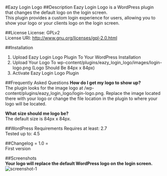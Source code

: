 #Eazy Login Logo
##Description
Eazy Login Logo is a WordPress plugin that changes the default logo on the login screen.  
This plugin provides a custom login experience for users, allowing you to show your logo or your clients logo on the login screen.

##License
License: GPLv2  
License URI: http://www.gnu.org/licenses/gpl-2.0.html  

##Installation
1. Upload Eazy Login Logo Plugin To Your WordPress Installation  
2. Upload Your Logo To wp-content/plugins/eazy_login_logo/images/login-logo.png (Logo Should Be 84px x 84px)  
3. Activate Eazy Login Logo Plugin  

##Frequently Asked Questions 
**How do I get my logo to show up?**  
The plugin looks for the image logo at /wp-content/plugins/eazy_login_logo/login-logo.png. Replace the image located there with your logo or change the file location in the plugin to where your logo will be located.    
  
**What size should me logo be?**  
The default size is 84px x 84px.
  
##WordPress Requirements
Requires at least: 2.7  
Tested up to: 4.5 

##Changelog
= 1.0 =  
First version


##Screenshots  
**Your logo will replace the default WordPress logo on the login screen.**  
![screenshot-1](https://cloud.githubusercontent.com/assets/6818209/12077031/9c631fc2-b18f-11e5-8a35-ed13ebfe5cff.jpg)
